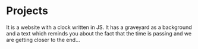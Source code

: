 # Projects

It is a website with a clock written in JS. It has a graveyard as a background and a text which reminds you about the 
fact that the time is passing and we are getting closer to the end...

